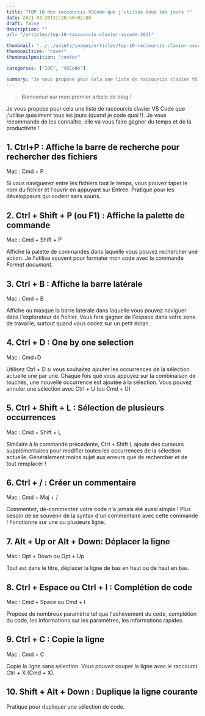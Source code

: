 ```yaml
---
title: "TOP 10 des raccourcis VSCode que j'utilise tous les jours !"
date: 2021-04-20T21:20:50+02:00
draft: false
description: ""
url: "/articles/top-10-raccourcis-clavier-vscode-2021"

thumbnail: "../../assets/images/articles/top-10-raccourcis-clavier-vscode-2021.jpeg"
thumbnailsize: "cover"
thumbnailposition: "center"

categories: ["IDE", "VSCode"]

summary: "Je vous propose pour cela une liste de raccourcis clavier VS Code que j'utilise quasiment tous les jours. Je vous recommande de les connaître,  elle va vous faire gagner du temps et de la productivité !"
---
```

> Bienvenue sur mon premier article de blog !

Je vous propose pour cela une liste de raccourcis clavier VS Code que j'utilise quasiment tous les jours (quand je code quoi !). Je vous recommande de les connaître,  elle va vous faire gagner du temps et de la productivité !

## 1. Ctrl+P : Affiche la barre de recherche pour rechercher des fichiers

Mac : Cmd + P

Si vous naviguerez entre les fichiers tout le temps, vous pouvez taper le nom du fichier et l'ouvrir en appuyant sur Entrée. Pratique pour les développeurs qui codent sans souris.

## 2. Ctrl + Shift + P (ou F1) : Affiche la palette de commande

Mac : Cmd + Shift + P

Affiche la palette de commandes dans laquelle vous pouvez rechercher une action. Je l'utilise souvent pour formater mon code avec la commande *Format document.* 

## 3. Ctrl + B :  Affiche la barre latérale

Mac : Cmd + B

Affiche ou masque la barre latérale dans laquelle vous pouvez naviguer dans l'explorateur de fichier. Vous fera gagner de l'espace dans votre zone de travaille, surtout quand vous codez sur un petit écran.

## 4. Ctrl + D : One by one selection

Mac : Cmd+D

Utilisez Ctrl + D si vous souhaitez ajouter les occurrences de la sélection actuelle une par une. Chaque fois que vous appuyez sur la combinaison de touches, une nouvelle occurrence est ajoutée à la sélection. Vous pouvez annuler une sélection avec Ctrl + U (ou Cmd + U)

## 5. Ctrl + Shift + L : Sélection de plusieurs occurrences

Mac : Cmd + Shift + L

Similaire à la commande précédente, Ctrl + Shift L ajoute des curseurs supplémentaires pour modifier toutes les occurrences de la sélection actuelle. Généralement moins sujet aux erreurs que de rechercher et de tout remplacer !

## 6. Ctrl + / : Créer un commentaire

Mac : Cmd + Maj + /

Commentez, dé-commentez votre code n'a jamais été aussi simple ! Plus besoin de se souvenir de la syntax d'un commentaire avec cette commande ! Fonctionne sur une ou plusieurs ligne.

## 7. Alt + Up or Alt + Down: Déplacer la ligne

Mac : Opt + Down ou Opt + Up

Tout est dans le titre, déplacer la ligne de bas en haut ou de haut en bas.

## 8. Ctrl + Espace ou Ctrl + I : Complétion de code

Mac : Cmd + Space ou Cmd + I

Propose de nombreux paramètre tel que l'achèvement du code, complétion du code, les informations sur les paramètres, les informations rapides.

## 9. Ctrl + C : Copie la ligne

Mac : Cmd + C

Copie la ligne sans sélection. Vous pouvez couper la ligne avec le raccourci  Ctrl + X (Cmd + X).

## 10. Shift + Alt + Down : Duplique la ligne courante

Pratique pour dupliquer une sélection de code.